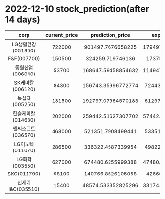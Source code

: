# 2022-12-10 stock_prediction(after 14 days)

|   corp   |   current_price   |   prediction_price   |   expected_profit   |
|:--------:|:-----------------:|:--------------------:|:-------------------:|
|LG생활건강(051900)|722000|901497.7676658225|179497.76766582252|
|F&F(007700)|150500|324259.719746136|173759.719746136|
|동원산업(006040)|53700|168647.59458854632|114947.59458854632|
|SK케미칼(006120)|84300|156743.35996772774|72443.35996772774|
|녹십자(005250)|131500|192797.07964570183|61297.07964570183|
|한솔케미칼(014680)|202000|259442.51627307702|57442.516273077024|
|엔씨소프트(036570)|468000|521351.7908499441|53351.79084994411|
|LG이노텍(011070)|286500|336322.4587339954|49822.45873399539|
|LG화학(003550)|627000|674480.6255999388|47480.625599938794|
|SKC(011790)|98100|140766.8526105058|42666.8526105058|
|신세계 I&C(035510)|15400|48574.533352825296|33174.533352825296|
